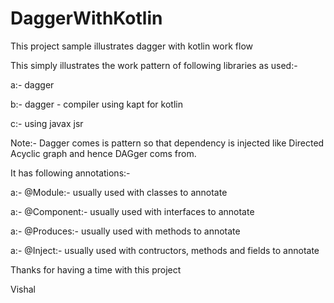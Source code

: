 # DaggerWithKotlin

This project sample illustrates dagger with kotlin work flow

This simply illustrates the work pattern of following libraries as used:-

a:- dagger

b:- dagger - compiler using kapt for kotlin

c:- using javax jsr 

Note:- Dagger comes is pattern so that dependency is injected like Directed Acyclic graph and hence DAGger coms from.

It has following annotations:-

a:- @Module:- usually used with classes to annotate

a:- @Component:- usually used with interfaces to annotate

a:- @Produces:- usually used with methods to annotate

a:- @Inject:- usually used with contructors, methods and fields to annotate





Thanks for having a time with this project

Vishal
